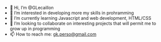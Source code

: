 - 👋 Hi, I’m @GLecaillon
- 👀 I’m interested in developing more my skills in prohramming
- 🌱 I’m currently learning Javascript and web development, HTML/CSS
- 💞️ I’m looking to collaborate on interesting projects that will permit me to grow up in programming
- 📫 How to reach me: gk.perso@gmail.com

<!---
GLecaillon/GLecaillon is a ✨ special ✨ repository because its `README.md` (this file) appears on your GitHub profile.
You can click the Preview link to take a look at your changes.
--->
